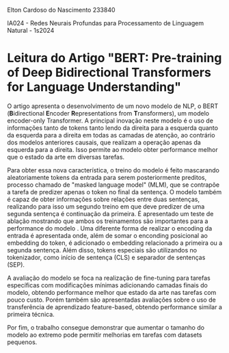 Elton Cardoso do Nascimento
233840

IA024 - Redes Neurais Profundas para Processamento de Linguagem Natural - 1s2024

# Leitura do Artigo "BERT: Pre-training of Deep Bidirectional Transformers for Language Understanding"

O artigo apresenta o desenvolvimento de um novo modelo de NLP, o BERT (**B**idirectional **E**ncoder **R**epresentations from **T**ransformers), um modelo encoder-only Transformer. A principal inovação neste modelo é o uso de informações tanto de tokens tanto lendo da direita para a esquerda quanto da esquerda para a direita em todas as camadas de atenção, ao contrário dos modelos anteriores causais, que realizam a operação apenas da esquerda para a direita. Isso permite ao modelo obter performance melhor que o estado da arte em diversas tarefas.

Para obter essa nova característica, o treino do modelo é feito mascarando aleatoriamente tokens da entrada para serem posteriormente preditos, processo chamado de "masked language model" (MLM), que se contrapõe a tarefa de predizer apenas o token no final da sentença. O modelo também é capaz de obter informações sobre relações entre duas sentenças, realizando para isso um segundo treino em que deve predizer de uma segunda sentença é continuação da primeira. É apresentado um teste de ablação mostrando que ambos os treinamentos são importantes para a performance do modelo
.
Uma diferente forma de realizar o encoding da entrada é apresentada onde, além de somar o enconding posicional ao embedding do token, é adicionado o embedding relacionado a primeira ou a segunda sentença. Além disso, tokens especiais são utilizandos no tokenizador, como início de sentença (CLS) e separador de sentenças (SEP).

A avaliação do modelo se foca na realização de fine-tuning para tarefas específicas com modificações mínimas adicionando camadas finais do modelo, obtendo performance melhor que estado da arte nas tarefas com pouco custo. Porém também são apresentadas avaliações sobre o uso de transferência de aprendizado feature-based, obtendo performance similar a primeira técnica.

Por fim, o trabalho consegue demonstrar que aumentar o tamanho do modelo ao extremo pode permitir melhorias em tarefas com datasets pequenos.